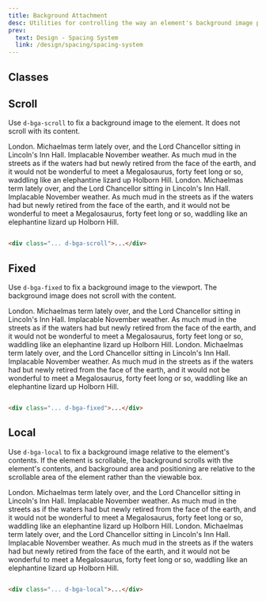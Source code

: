 ```yaml
---
title: Background Attachment
desc: Utilities for controlling the way an element's background image position is fixed within the viewport or scrolls with its containing block.
prev:
  text: Design - Spacing System
  link: /design/spacing/spacing-system
---
```


## Classes

<utility-class-table>
  <template #content>
    <tbody>
      <tr v-for="i in ['unset', 'scroll', 'fixed', 'local']">
        <th scope="row" class="d-ff-mono d-fc-purple d-fw-normal d-fs12">.d-bga-{{ i }}</th>
        <td class="d-ff-mono d-fc-orange d-fs12">background-attachment: {{ i }} !important;</td>
      </tr>
    </tbody>
  </template>
</utility-class-table>

## Scroll

Use `d-bga-scroll` to fix a background image to the element. It does not scroll with its content.

<code-well-header>
  <div class="d-p32 d-w100p d-h264 d-bgr-none d-bgs-cover d-bga-scroll d-fs24 d-fw-bold d-of-y-scroll" style="background-image: url('/assets/images/agent-bw-illo.svg')">London. Michaelmas term lately over, and the Lord Chancellor sitting in Lincoln's Inn Hall. Implacable November weather. As much mud in the streets as if the waters had but newly retired from the face of the earth, and it would not be wonderful to meet a Megalosaurus, forty feet long or so, waddling like an elephantine lizard up Holborn Hill. London. Michaelmas term lately over, and the Lord Chancellor sitting in Lincoln's Inn Hall. Implacable November weather. As much mud in the streets as if the waters had but newly retired from the face of the earth, and it would not be wonderful to meet a Megalosaurus, forty feet long or so, waddling like an elephantine lizard up Holborn Hill.</div>
</code-well-header>

```html

<div class="... d-bga-scroll">...</div>
```

## Fixed

Use `d-bga-fixed` to fix a background image to the viewport. The background image does not scroll with the content.

<code-well-header>
  <div class="d-p32 d-w100p d-h264 d-bgr-none d-bgs-cover d-bga-fixed d-fs24 d-fw-bold d-of-y-scroll" style="background-image: url('/assets/images/agent-bw-illo.svg')">London. Michaelmas term lately over, and the Lord Chancellor sitting in Lincoln's Inn Hall. Implacable November weather. As much mud in the streets as if the waters had but newly retired from the face of the earth, and it would not be wonderful to meet a Megalosaurus, forty feet long or so, waddling like an elephantine lizard up Holborn Hill. London. Michaelmas term lately over, and the Lord Chancellor sitting in Lincoln's Inn Hall. Implacable November weather. As much mud in the streets as if the waters had but newly retired from the face of the earth, and it would not be wonderful to meet a Megalosaurus, forty feet long or so, waddling like an elephantine lizard up Holborn Hill.</div>
</code-well-header>

```html

<div class="... d-bga-fixed">...</div>
```

## Local

Use `d-bga-local` to fix a background image relative to the element's contents. If the element is scrollable, the
background scrolls with the element's contents, and background area and positioning are relative to the scrollable area
of the element rather than the viewable box.

<code-well-header>
        <div class="d-p32 d-w100p d-h264 d-bgr-none d-bgs-cover d-bga-local d-fs24 d-fw-bold d-of-y-scroll" style="background-image: url('/assets/images/agent-bw-illo.svg')">London. Michaelmas term lately over, and the Lord Chancellor sitting in Lincoln's Inn Hall. Implacable November weather. As much mud in the streets as if the waters had but newly retired from the face of the earth, and it would not be wonderful to meet a Megalosaurus, forty feet long or so, waddling like an elephantine lizard up Holborn Hill. London. Michaelmas term lately over, and the Lord Chancellor sitting in Lincoln's Inn Hall. Implacable November weather. As much mud in the streets as if the waters had but newly retired from the face of the earth, and it would not be wonderful to meet a Megalosaurus, forty feet long or so, waddling like an elephantine lizard up Holborn Hill.</div>
</code-well-header>

```html

<div class="... d-bga-local">...</div>
```
